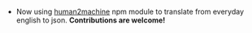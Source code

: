 - Now using <a href="https://www.npmjs.com/package/human2machine" target="_blank">human2machine</a> npm module to translate from everyday english to json. **Contributions are welcome!**

